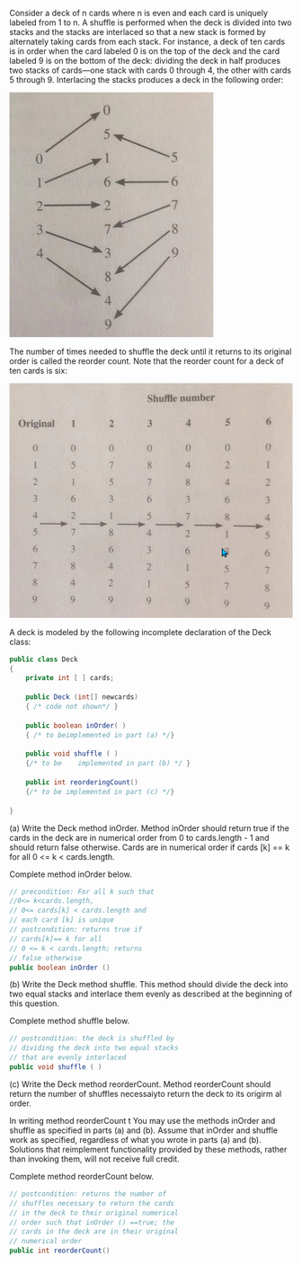 Consider a deck of n cards where n is even and each card is uniquely labeled from 1 to n. 
A shuffle is performed when the deck is divided into two stacks and the stacks are interlaced so that a new stack is formed by alternately taking cards from each stack. 
For instance, a deck of ten cards is in order when the card labeled 0 is on the top of the deck and the card labeled 9 is on the bottom of the deck:
dividing the deck in half produces two stacks of cards—one stack with cards 0 through 4, the other with cards 5 through 9. Interlacing the stacks produces a deck in the following order: 

![](images/SectionII-15_1.png)

The number of times needed to shuffle the deck until it returns to its original order is called the reorder count. Note that the reorder count for a deck of ten cards is six: 

![](images/SectionII-15_2.png)

A deck is modeled by the following incomplete declaration of the Deck class: 

```java
public class Deck 
{
    private int [ ] cards; 

    public Deck (int[] newcards) 
    { /* code not shown*/ } 

    public boolean inOrder( ) 
    { /* to beimplemented in part (a) */}

    public void shuffle ( ) 
    {/* to be    implemented in part (b) */ }

    public int reorderingCount() 
    {/* to be implemented in part (c) */}

}
```

(a) Write the Deck method inOrder. Method inOrder should return true if the cards in the deck are in numerical order from 0 to cards.length - 1 and should return false otherwise. Cards are in numerical order if cards [k] == k for all 0 <= k < cards.length.

Complete method inOrder below. 

```java
// precondition: For all k such that 
//0<= k<cards.length, 
// 0<= cards[k] < cards.length and 
// each card [k] is unique 
// postcondition: returns true if 
// cards[k]== k for all
// 0 <= k < cards.length; returns 
// false otherwise 
public boolean inOrder () 
```

(b) Write the Deck method shuffle. This method should divide the deck into two equal stacks and interlace them evenly as described at the beginning of this question. 

Complete method shuffle below. 

```java
// postcondition: the deck is shuffled by 
// dividing the deck into two equal stacks 
// that are evenly interlaced 
public void shuffle ( ) 
```

(c) Write the Deck method reorderCount. Method reorderCount should return the number of shuffles necessaiyto return the deck to its origirm al order. 

In writing method reorderCount t You may use the methods inOrder and shuffle as specified in parts (a) and (b). Assume that inOrder and shuffle work as specified, regardless of what you wrote in parts (a) and (b). Solutions that reimplement functionality provided by these methods, rather than invoking them, will not receive full credit.

Complete method reorderCount below. 

```java
// postcondition: returns the number of 
// shuffles necessary to return the cards 
// in the deck to their original numerical 
// order such that inOrder () ==true; the
// cards in the deck are in their original 
// numerical order 
public int reorderCount()  


```